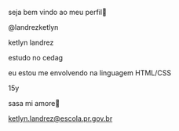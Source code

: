 seja bem vindo ao meu perfil💅

@landrezketlyn

ketlyn landrez 

estudo no cedag 

eu estou me envolvendo na linguagem HTML/CSS

15y

sasa mi amore💟

ketlyn.landrez@escola.pr.gov.br
